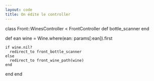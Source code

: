 ```yaml
---
layout: code
title: On édite le controller
---
```


class Front::WinesController < FrontController
  def bottle_scanner
  end

  def ean
    wine = Wine.where(ean: params[:ean]).first

    if wine.nil?
      redirect_to front_bottle_scanner
    else
      redirect_to front_wine_path(wine)
    end
  end
end